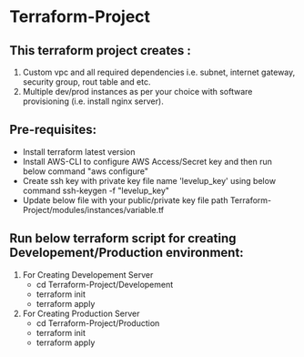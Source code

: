 # Terraform-Project

## This terraform project creates :
1. Custom vpc and all required dependencies i.e. subnet, internet gateway, security group, rout table and etc.
2. Multiple dev/prod instances as per your choice with software provisioning (i.e. install nginx server).


## Pre-requisites:
- Install terraform latest version
- Install AWS-CLI to configure AWS Access/Secret key and then run below command
  "aws configure"
- Create ssh key with private key file name 'levelup_key' using below command
  ssh-keygen -f "levelup_key"
- Update below file with your public/private key file path
  Terraform-Project/modules/instances/variable.tf


## Run below terraform script for creating Developement/Production environment:
1. For Creating Developement Server
   - cd Terraform-Project/Developement
   - terraform init
   - terraform apply
2. For Creating Production Server
   - cd Terraform-Project/Production
   - terraform init
   - terraform apply